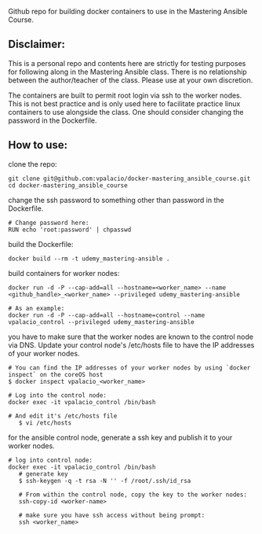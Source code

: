 

Github repo for building docker containers to use in the Mastering Ansible Course. 

Disclaimer:
----------
This is a personal repo and contents here are strictly for testing purposes for following along in the Mastering Ansible class. There is no relationship between the author/teacher of the class. Please use at your own discretion.   

The containers are built to permit root login via ssh to the worker nodes. This is not best practice and is only used here to facilitate practice linux containers to use alongside the class. One should consider changing the password in the Dockerfile.

How to use:
-----------

clone the repo:
```
git clone git@github.com:vpalacio/docker-mastering_ansible_course.git
cd docker-mastering_ansible_course
```

change the ssh password to something other than password in the Dockerfile.
```
# Change password here:
RUN echo 'root:password' | chpasswd
```

build the Dockerfile:
```
docker build --rm -t udemy_mastering-ansible .
```

build containers for worker nodes:
```
docker run -d -P --cap-add=all --hostname=<worker_name> --name <github_handle>_<worker_name> --privileged udemy_mastering-ansible

# As an example:
docker run -d -P --cap-add=all --hostname=control --name vpalacio_control --privileged udemy_mastering-ansible

```

you have to make sure that the worker nodes are known to the control node via DNS. 
Update your control node's /etc/hosts file to have the IP addresses of your worker nodes. 
```
# You can find the IP addresses of your worker nodes by using `docker inspect` on the coreOS host
$ docker inspect vpalacio_<worker_name>

# Log into the control node:
docker exec -it vpalacio_control /bin/bash

# And edit it's /etc/hosts file
   $ vi /etc/hosts

```

for the ansible control node, generate a ssh key and publish it to your worker nodes.
```
# log into control node:
docker exec -it vpalacio_control /bin/bash
   # generate key
   $ ssh-keygen -q -t rsa -N '' -f /root/.ssh/id_rsa

   # From within the control node, copy the key to the worker nodes: 
   ssh-copy-id <worker-name>

   # make sure you have ssh access without being prompt:
   ssh <worker_name>
```   
